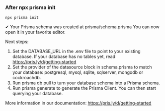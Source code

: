 ### After npx prisma init
`npx prisma init`

✔ Your Prisma schema was created at prisma/schema.prisma
  You can now open it in your favorite editor.

Next steps:
1. Set the DATABASE_URL in the .env file to point to your existing database. If your database has no tables yet, read https://pris.ly/d/getting-started
2. Set the provider of the datasource block in schema.prisma to match your database: postgresql, mysql, sqlite, sqlserver, mongodb or cockroachdb.
3. Run prisma db pull to turn your database schema into a Prisma 
schema.
4. Run prisma generate to generate the Prisma Client. You can then start querying your database.

More information in our documentation:
https://pris.ly/d/getting-started